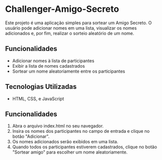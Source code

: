 # Challenger-Amigo-Secreto

Este projeto é uma aplicação simples para sortear um Amigo Secreto. O usuário pode adicionar nomes em uma lista, visualizar os nomes adicionados e, por fim, realizar o sorteio aleatório de um nome.

## Funcionalidades

* Adicionar nomes à lista de participantes
* Exibir a lista de nomes cadastrados
* Sortear um nome aleatoriamente entre os participantes

## Tecnologias Utilizadas

* HTML, CSS, e JavaScript

## Funcionalidades

1. Abra o arquivo index.html no seu navegador.
2. Insira os nomes dos participantes no campo de entrada e clique no botão "Adicionar".
3. Os nomes adicionados serão exibidos em uma lista.
4. Quando todos os participantes estiverem cadastrados, clique no botão "Sortear amigo" para escolher um nome aleatoriamente.

  
